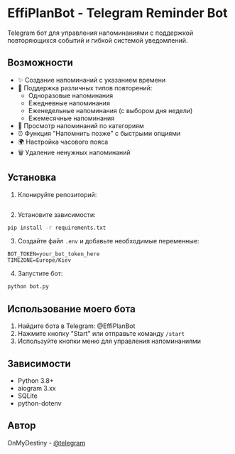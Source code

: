 # EffiPlanBot - Telegram Reminder Bot

Telegram бот для управления напоминаниями с поддержкой повторяющихся событий и гибкой системой уведомлений.

## Возможности

- ✨ Создание напоминаний с указанием времени
- 🔄 Поддержка различных типов повторений:
  - Одноразовые напоминания
  - Ежедневные напоминания
  - Еженедельные напоминания (с выбором дня недели)
  - Ежемесячные напоминания
- 📝 Просмотр напоминаний по категориям
- ⏰ Функция "Напомнить позже" с быстрыми опциями
- 🌍 Настройка часового пояса
- 🗑️ Удаление ненужных напоминаний

## Установка

1. Клонируйте репозиторий:
```bash
```

2. Установите зависимости:
```bash
pip install -r requirements.txt
```

3. Создайте файл `.env` и добавьте необходимые переменные:
```env
BOT_TOKEN=your_bot_token_here
TIMEZONE=Europe/Kiev
```

4. Запустите бот:
```bash
python bot.py
```

## Использование моего бота

1. Найдите бота в Telegram: @EffiPlanBot
2. Нажмите кнопку "Start" или отправьте команду `/start`
3. Используйте кнопки меню для управления напоминаниями

## Зависимости 

- Python 3.8+
- aiogram 3.xx
- SQLite
- python-dotenv

## Автор

OnMyDestiny - [@telegram](https://t.me/L5NDA)
